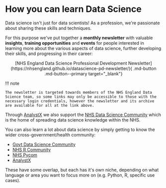 # How you can learn Data Science

Data science isn't just for data scientists! As a profession, we're passionate about sharing these skills and techniques.

For this purpose we've put together a **monthly newsletter** with valuable **insights**, **training opportunities** and **events** for people interested in learning more about the various aspects of data science, further developing their skills, and progressing in their career:

<center>
[NHS England Data Science Professional Development Newsletter](https://nhsengland.github.io/datascience-pd-newsletter/){ .md-button .md-button--primary target="_blank"}
</center>

!!! note
        
    The newsletter is targeted towards members of the NHS England Data Science team, so some links may only be accessible to those with the necessary login credentials, however the newsletter and its archive are available for all at the link above.

Through [AnalystX] we also support the [NHS Data Science Community](https://data-science-community.analystx.uk/) which is the home of spreading data science knowledge within the NHS.

You can also learn a lot about data science by simply getting to know the wider cross-government/health community:

- [Govt Data Science Community](https://www.gov.uk/service-manual/communities/data-science-community)
- [NHS R Community](https://nhsrcommunity.com/)
- [NHS Pycom](https://nhs-pycom.net/)
- [AnalystX]

These have some overlap, but each has it's own niche, depending on what language or area you want to focus more on (e.g. Python, R, specific use cases).

[AnalystX]: https://analystx.uk/